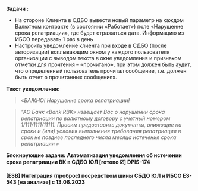  **Задачи :**

* На стороне Клиента в СДБО вывести новый параметр на каждом Валютном контракте (в состоянии «Работает») поле «Нарушение срока репатриации», где будет отражаться дата. Информацию из ИБСО передавать 1 раз в день
* Настроить уведомление клиента при входе в СДБО (после авторизации) всплывающим окном у каждого пользователя организации с выводом текста в окне уведомления и признаком отметки для прочтения – «прочитано», при этом должен быть аудит, что определенный пользователь прочитал сообщение, т.е. должен быть отчет о прочитанных сообщениях.

**Текст уведомления:**

> «*ВАЖНО! Нарушение срока репатриации!*

> *"АО Банк «Bank RBK» извещает Вас о нарушении срока репатриации по валютному договору с учетный номером 1/111/1111/11111. Просим предоставить документы, влияющие на сроки и (или) условия выполнения требования репатриации в срок не позднее последнего числа месяца истечения срока репатриации* »

**Блокирующие задачи:**
**Автоматизация уведомления об истечении срока репатриации ВК в СДБО ЮЛ [готово ☑️] DPIS-174**

**[ESB] Интеграция (проброс) посредством шины СБДО ЮЛ и ИБСО ES-543  [на анализе]  с 13.06.2023**
